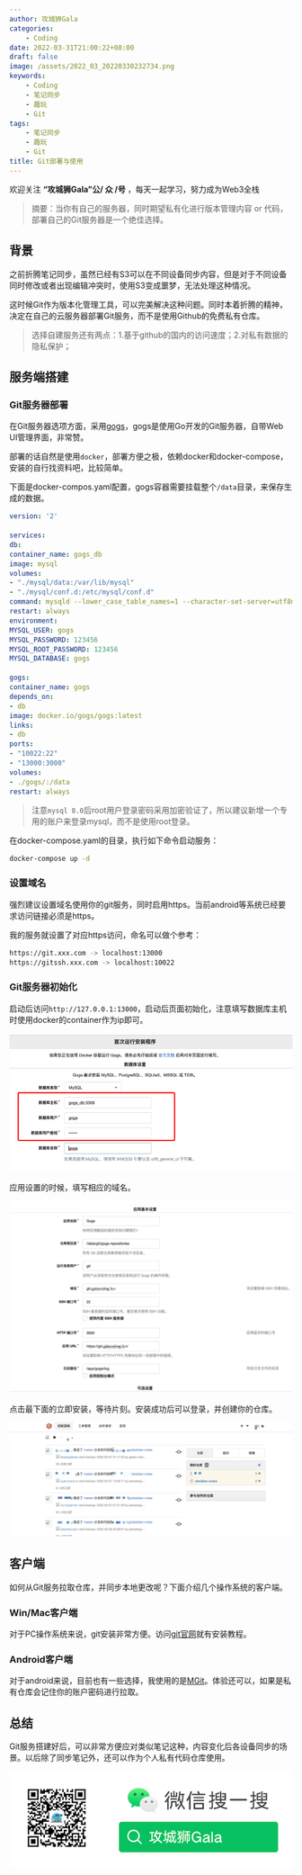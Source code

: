 ```yaml
---
author: 攻城狮Gala
categories:
    - Coding
date: 2022-03-31T21:00:22+08:00
draft: false
image: /assets/2022_03_20220330232734.png
keywords:
    - Coding
    - 笔记同步
    - 趣玩
    - Git
tags:
    - 笔记同步
    - 趣玩
    - Git
title: Git部署与使用
---
```


<!----- [笔记同步](/tags/笔记同步) [趣玩](/tags/趣玩) [Git](/tags/Git) ----->

欢迎关注 **“攻城狮Gala”公/ 众 /号** ，每天一起学习，努力成为Web3全栈

>摘要：当你有自己的服务器，同时期望私有化进行版本管理内容 or 代码，部署自己的Git服务器是一个绝佳选择。

## 背景

之前折腾笔记同步，虽然已经有S3可以在不同设备同步内容，但是对于不同设备同时修改或者出现编辑冲突时，使用S3变成噩梦，无法处理这种情况。

这时候Git作为版本化管理工具，可以完美解决这种问题。同时本着折腾的精神，决定在自己的云服务器部署Git服务，而不是使用Github的免费私有仓库。

> 选择自建服务还有两点：1.基于github的国内的访问速度；2.对私有数据的隐私保护；

## 服务端搭建

### Git服务器部署
在Git服务器选项方面，采用[gogs](https://gogs.io/)，gogs是使用Go开发的Git服务器，自带Web UI管理界面，非常赞。

部署的话自然是使用`docker`，部署方便之极，依赖docker和docker-compose，安装的自行找资料吧，比较简单。

下面是docker-compos.yaml配置，gogs容器需要挂载整个`/data`目录，来保存生成的数据。

```yaml
version: '2'

services:
db:
container_name: gogs_db
image: mysql
volumes:
- "./mysql/data:/var/lib/mysql"
- "./mysql/conf.d:/etc/mysql/conf.d"
command: mysqld --lower_case_table_names=1 --character-set-server=utf8mb4 --collation-server=utf8mb4_general_ci
restart: always
environment:
MYSQL_USER: gogs
MYSQL_PASSWORD: 123456
MYSQL_ROOT_PASSWORD: 123456
MYSQL_DATABASE: gogs

gogs:
container_name: gogs
depends_on:
- db
image: docker.io/gogs/gogs:latest
links:
- db
ports:
- "10022:22"
- "13000:3000"
volumes:
- ./gogs/:/data
restart: always

```

> 注意`mysql 8.0`后root用户登录密码采用加密验证了，所以建议新增一个专用的账户来登录mysql，而不是使用root登录。

在docker-compose.yaml的目录，执行如下命令启动服务：

```bash
docker-compose up -d
```

### 设置域名

强烈建议设置域名使用你的git服务，同时启用https。当前android等系统已经要求访问链接必须是https。

我的服务就设置了对应https访问，命名可以做个参考：

```bash
https://git.xxx.com -> localhost:13000
https://gitssh.xxx.com -> localhost:10022
```

### Git服务器初始化

启动后访问`http://127.0.0.1:13000`，启动后页面初始化，注意填写数据库主机时使用docker的container作为ip即可。

![2022_02_20220220104648.png](/assets/2022_02_20220220104648.png)

应用设置的时候，填写相应的域名。

![2022_02_20220220104848.png](/assets/2022_02_20220220104848.png)

点击最下面的立即安装，等待片刻。安装成功后可以登录，并创建你的仓库。

![2022_03_20220327214948.png](/assets/2022_03_20220327214948.png)

## 客户端

如何从Git服务拉取仓库，并同步本地更改呢？下面介绍几个操作系统的客户端。

### Win/Mac客户端

对于PC操作系统来说，git安装非常方便。访问[git官网](https://git-scm.com/downloads)就有安装教程。

### Android客户端

对于android来说，目前也有一些选择，我使用的是[MGit](https://github.com/maks/MGit)。体验还可以，如果是私有仓库会记住你的账户密码进行拉取。

## 总结

Git服务搭建好后，可以非常方便应对类似笔记这种，内容变化后各设备同步的场景。以后除了同步笔记外，还可以作为个人私有代码仓库使用。

![2022_03_wxsousuo.png](/assets/2022_03_wxsousuo.png)

